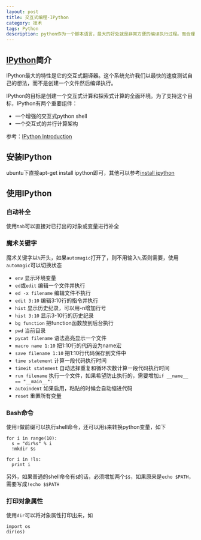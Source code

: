```yaml
---
layout: post
title: 交互式编程-IPython
category: 技术
tags: Python
description: python作为一个脚本语言，最大的好处就是非常方便的编译执行过程。而合理利用ipython，更能让想法的实现速度提高一大截
---
```


## [IPython](http://ipython.org/)简介

IPython最大的特性是它的交互式翻译器。这个系统允许我们以最快的速度测试自己的想法，而不是创建一个文件然后编译执行。

IPython的目标是创建一个交互式计算和探索式计算的全面环境。为了支持这个目标，IPython有两个重要组件：

- 一个增强的交互式python shell
- 一个交互式的并行计算架构

参考：[IPython Introduction](http://ipython.org/ipython-doc/stable/overview.html)

## 安装IPython

ubuntu下直接apt-get install ipython即可，其他可以参考[install ipython](http://ipython.org/ipython-doc/stable/install/install.html)

## 使用IPython

### 自动补全
使用`tab`可以直接对已打出的对象或变量进行补全

### 魔术关键字
魔术关键字以`%`开头，如果`automagic`打开了，则不用输入`%`,否则需要，使用`automagic`可以切换状态

- `env` 显示环境变量
- `ed`或`edit` 编辑一个文件并执行
- `ed -x filename` 编辑文件不执行
- `edit 3:10` 编辑3:10行的指令并执行
- `hist` 显示历史纪录，可以用-n增加行号
- `hist 3:10` 显示3-10行的历史纪录
- `bg function` 把function函数放到后台执行
- `pwd` 当前目录
- `pycat filename` 语法高亮显示一个文件
- `macro name 1:10` 把1:10行的代码设为name宏
- `save filename 1:10` 把1:10行代码保存到文件中
- `time statement` 计算一段代码执行时间
- `timeit statement` 自动选择重复和循环次数计算一段代码执行时间
- `run filename` 执行一个文件，如果希望防止执行的，需要增加`if __name__ == "__main__":`
- `autoindent` 如果启用，粘贴的时候会自动缩进代码
- `reset` 重置所有变量

### Bash命令
使用`!`做前缀可以执行shell命令，还可以用`$`来转换python变量，如下

    for i in range(10):
      s = "dir%s" % i
      !mkdir $s

    for i in !ls:
      print i

另外，如果普通的shell命令有`$`的话，必须增加两个`$$`，如果原来是`echo $PATH`，需要写成`!echo $$PATH`

### 打印对象属性
使用`dir`可以将对象属性打印出来，如

    import os
    dir(os)




